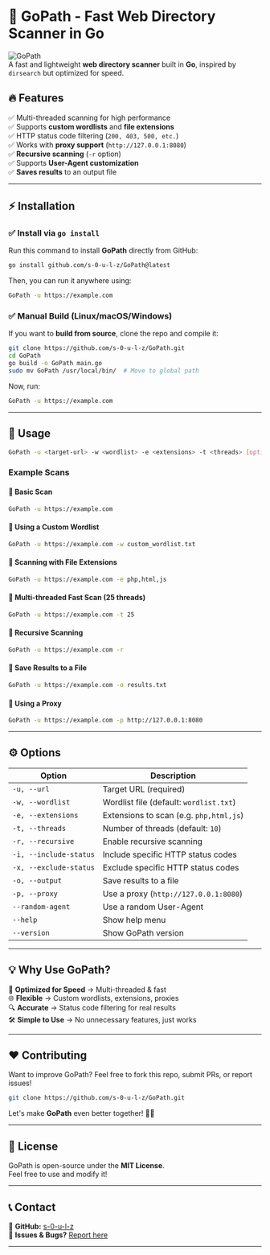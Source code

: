 # 🚀 GoPath - Fast Web Directory Scanner in Go

![GoPath](https://img.shields.io/badge/GoPath-Scanner-blue?style=for-the-badge)  
A fast and lightweight **web directory scanner** built in **Go**, inspired by `dirsearch` but optimized for speed.  

## 🔥 Features  
✅ Multi-threaded scanning for high performance  
✅ Supports **custom wordlists** and **file extensions**  
✅ HTTP status code filtering (`200, 403, 500, etc.`)  
✅ Works with **proxy support** (`http://127.0.0.1:8080`)  
✅ **Recursive scanning** (`-r` option)  
✅ Supports **User-Agent customization**  
✅ **Saves results** to an output file  

---

## ⚡ **Installation**  
### ✅ Install via `go install`
Run this command to install **GoPath** directly from GitHub:  
```sh
go install github.com/s-0-u-l-z/GoPath@latest
```
Then, you can run it anywhere using:  
```sh
GoPath -u https://example.com
```

### ✅ Manual Build (Linux/macOS/Windows)
If you want to **build from source**, clone the repo and compile it:  
```sh
git clone https://github.com/s-0-u-l-z/GoPath.git
cd GoPath
go build -o GoPath main.go
sudo mv GoPath /usr/local/bin/  # Move to global path
```

Now, run:  
```sh
GoPath -u https://example.com
```

---

## 🎯 **Usage**
```sh
GoPath -u <target-url> -w <wordlist> -e <extensions> -t <threads> [options]
```

### **Example Scans**
#### 🔹 **Basic Scan**  
```sh
GoPath -u https://example.com
```
#### 🔹 **Using a Custom Wordlist**  
```sh
GoPath -u https://example.com -w custom_wordlist.txt
```
#### 🔹 **Scanning with File Extensions**  
```sh
GoPath -u https://example.com -e php,html,js
```
#### 🔹 **Multi-threaded Fast Scan (25 threads)**  
```sh
GoPath -u https://example.com -t 25
```
#### 🔹 **Recursive Scanning**  
```sh
GoPath -u https://example.com -r
```
#### 🔹 **Save Results to a File**  
```sh
GoPath -u https://example.com -o results.txt
```
#### 🔹 **Using a Proxy**  
```sh
GoPath -u https://example.com -p http://127.0.0.1:8080
```

---

## ⚙️ **Options**
| Option | Description |
|--------|-------------|
| `-u, --url` | Target URL (required) |
| `-w, --wordlist` | Wordlist file (default: `wordlist.txt`) |
| `-e, --extensions` | Extensions to scan (e.g. `php,html,js`) |
| `-t, --threads` | Number of threads (default: `10`) |
| `-r, --recursive` | Enable recursive scanning |
| `-i, --include-status` | Include specific HTTP status codes |
| `-x, --exclude-status` | Exclude specific HTTP status codes |
| `-o, --output` | Save results to a file |
| `-p, --proxy` | Use a proxy (`http://127.0.0.1:8080`) |
| `--random-agent` | Use a random User-Agent |
| `--help` | Show help menu |
| `--version` | Show GoPath version |

---

## 💡 **Why Use GoPath?**
🚀 **Optimized for Speed** → Multi-threaded & fast  
🌐 **Flexible** → Custom wordlists, extensions, proxies  
🔍 **Accurate** → Status code filtering for real results  
🛠 **Simple to Use** → No unnecessary features, just works  

---

## ❤️ **Contributing**
Want to improve GoPath? Feel free to fork this repo, submit PRs, or report issues!  
```sh
git clone https://github.com/s-0-u-l-z/GoPath.git
```
Let's make **GoPath** even better together! 🎯🔥  

---

## 📜 **License**
GoPath is open-source under the **MIT License**.  
Feel free to use and modify it!  

---

## 📞 **Contact**
📧 **GitHub:** [s-0-u-l-z](https://github.com/s-0-u-l-z)  
📌 **Issues & Bugs?** [Report here](https://github.com/s-0-u-l-z/GoPath/issues)  

---
